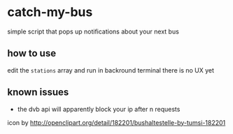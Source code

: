 catch-my-bus
============

simple script that pops up notifications about your next bus

## how to use

edit the `stations` array and run in backround terminal
there is no UX yet

## known issues

* the dvb api will apparently block your ip after n requests

icon by http://openclipart.org/detail/182201/bushaltestelle-by-tumsi-182201
